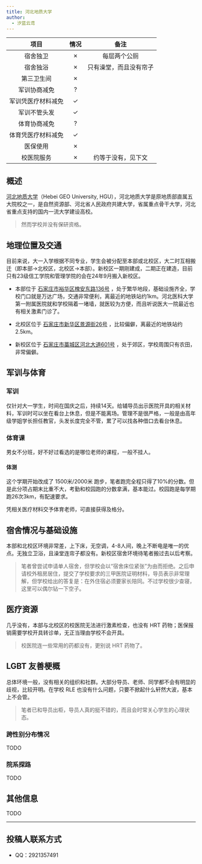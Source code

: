 ```yaml
---
title: 河北地质大学
author:
  - 汐蓝云鸢
---
```


|        项目        | 情况 |          备注          |
| :----------------: | :--: | :--------------------: |
|      宿舍独卫      |  ✗   |      每层两个公厕      |
|      宿舍独浴      |  ✗   | 只有澡堂，而且没有帘子 |
|     第三卫生间     |  ✗   |                        |
|    军训协商减免    |  ?   |                        |
| 军训凭医疗材料减免 |  ✓   |                        |
|    军训不管头发    |  ✓   |                        |
|    体育协商减免    |  ?   |                        |
| 体育凭医疗材料减免 |  ✓   |                        |
|      医保使用      |  ✗   |                        |
|     校医院服务     |  ✗   |   约等于没有，见下文   |

## 概述

[河北地质大学](https://www.hgu.edu.cn/)（Hebei GEO University, HGU），河北地质大学是原地质部直属五大院校之一，是自然资源部、河北省人民政府共建大学，省属重点骨干大学，河北省重点支持的国内一流大学建设高校。

> 然而学校并没有保研资格。

## 地理位置及交通

目前来说，大一入学根据不同专业，学生会被分配至本部或北校区，大二时互相搬迁（即本部→北校区，北校区→本部）。新校区一期刚建成，二期正在建造，目前只有23级信工学院和管理学院的会在24年9月搬入新校区。

- 本部位于 [石家庄市裕华区槐安东路136号](https://m.amap.com/search/mapview/poiid=B0137068YM) ，处于繁华地段，基础设施齐全，学校门口就是万达广场，交通非常便利，离最近的地铁站约1km。河北医科大学第一附属医院就和学校隔着一堵墙，就医较为方便，而且听说医大一院最近也有相关激素门诊了。

- 北校区位于 [石家庄市新华区景源街26号](https://m.amap.com/search/mapview/poiid=B013706ISA) ，比较偏僻，离最近的地铁站约2.5km。

- 新校区位于 [石家庄市藁城区河北大道601号](https://m.amap.com/search/mapview/poiid=B0I2VA5O0F) ，处于郊区，学校周围只有农田，非常偏僻。

## 军训与体育

### 军训

仅针对大一学生，时间在国庆之后，持续14天。给辅导员出示医院开具的相关材料，军训时可以坐在看台上休息，但是不能离场。管理不是很严格，一般是由高年级学姐学长担任教官，头发长度完全不管，累了可以找各种借口去看台休息。

### 体育课

男女不分班，好不好过看选的是哪位老师的课程，一般不挂人。

#### 体测

这个学期开始改成了 1500米/2000米 跑步，笔者跑完全程只得了10%的分数。但是此分项占期末比重不大，考勤和校园跑的分数拿满，基本能过。校园跑是每学期跑26次3km，有配速要求。

凭相关医疗材料交予体育老师，可直接获得及格分。

## 宿舍情况与基础设施

本部和北校区环境非常差，上下床，无空调，4-8人间，晚上不断电是唯一的优点。无独立卫浴，且澡堂连帘子都没有。新校区宿舍环境待笔者搬过去以后考察。

> 笔者曾尝试申请单人宿舍，但学校会以“宿舍床位紧张”为由而拒绝。之后申请校外租房居住，提交了学校要求的三甲医院证明材料，导员表示非常理解，但学校给出的答复是：在外住宿必须要家长陪同。不过学校很少查寝，这里可以偶尔钻一下空子。

## 医疗资源

几乎没有，本部与北校区的校医院无法进行激素检查，也没有 HRT 药物；医保报销需要学校开具转诊单，无正当理由学校不会开具。

> 校医院连一些常用的药都没有，更别说 HRT 药物了。

## LGBT 友善梗概

总体环境一般，没有相关的组织和社群。大部分导员、老师、同学都不会有明显的歧视，比较开明。在学校 RLE 也没有什么问题，只要不掀起什么轩然大波，基本上不会管。

> 笔者已和导员出柜，导员人真的挺不错的，而且会时常关心学生的心理状态。

### 跨性别分布情况

TODO

### 院系探路

TODO

## 其他信息

TODO

---

## 投稿人联系方式

- QQ：2921357491
